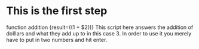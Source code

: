 # This is the first step
function addition {result=$(($1 + $2))}
This script here answers the addition of dolllars and what they add up to in this case 3. In order to use it you merely have to put in two numbers and hit enter.


 
